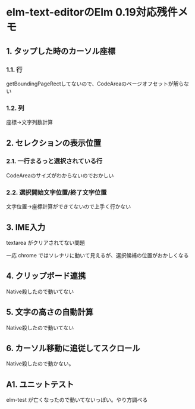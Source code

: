 # elm-text-editorのElm 0.19対応残件メモ

## 1. タップした時のカーソル座標

### 1.1. 行

getBoundingPageRectしてないので、CodeAreaのページオフセットが解らない

### 1.2. 列

座標→文字列数計算

## 2. セレクションの表示位置

### 2.1. 一行まるっと選択されている行

CodeAreaのサイズがわからないのでおかしい

### 2.2. 選択開始文字位置/終了文字位置

文字位置→座標計算ができてないので上手く行かない


## 3. IME入力

textarea がクリアされてない問題

一応 chrome ではソレナリに動いて見えるが、選択候補の位置がおかしくなる

## 4. クリップボード連携

Native殺したので動いてない

## 5. 文字の高さの自動計算

Native殺したので動いてない

## 6. カーソル移動に追従してスクロール

Native殺したので動かない。

## A1. ユニットテスト

elm-test が亡くなったので動いてないっぽい。やり方調べる
